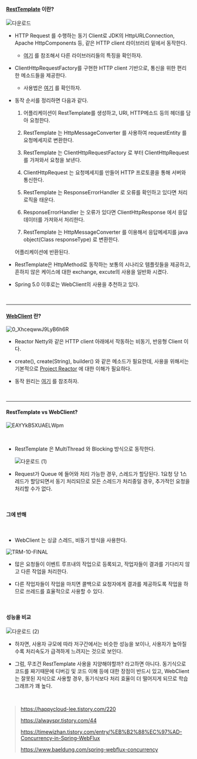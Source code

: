 #### [RestTemplate](https://docs.spring.io/spring-framework/docs/current/javadoc-api/org/springframework/web/client/RestTemplate.html) 이란?

![다운로드](https://user-images.githubusercontent.com/50399804/138808092-5f49c575-03f9-437d-849a-94040e6cf1d5.png)

- HTTP Request 를 수행하는 동기 Client로 JDK의 HttpURLConnection, Apache HttpComponents 등, 같은 HTTP client 라이브러리 밑에서 동작한다.

  - [여기](https://sjh836.tistory.com/141) 를 참조해서 다른 라이브러리들의 특징을 확인하자.

  

- ClientHttpRequestFactory를 구현한 HTTP client 기반으로, 통신을 위한 편리한 메소드들을 제공한다.

  - 사용법은 [여기](https://advenoh.tistory.com/46) 를 확인하자.

    

- 동작 순서를 정리하면 다음과 같다.

  1. 어플리케이션이 RestTemplate를 생성하고, URI, HTTP메소드 등의 헤더를 담아 요청한다.

     

  2. RestTemplate 는 HttpMessageConverter 를 사용하여 requestEntity 를 요청메세지로 변환한다.

     

  3. RestTemplate 는 ClientHttpRequestFactory 로 부터 ClientHttpRequest 를 가져와서 요청을 보낸다.

     

  4. ClientHttpRequest 는 요청메세지를 만들어 HTTP 프로토콜을 통해 서버와 통신한다.

     

  5. RestTemplate 는 ResponseErrorHandler 로 오류를 확인하고 있다면 처리로직을 태운다.

     

  6. ResponseErrorHandler 는 오류가 있다면 ClientHttpResponse 에서 응답데이터를 가져와서 처리한다.

     

  7. RestTemplate 는 HttpMessageConverter 를 이용해서 응답메세지를 java object(Class responseType) 로 변환한다.

  어플리케이션에 반환된다.

  

- RestTemplate은 HttpMethod로 동작하는 보통의 시나리오 템플릿들을 제공하고, 흔하지 않은 케이스에 대한 exchange, excute의 사용을 일반화 시켰다.

  

- Spring 5.0 이후로는 WebClient의 사용을 추천하고 있다.



<br>



***

#### [WebClient](https://docs.spring.io/spring-framework/docs/current/javadoc-api/org/springframework/web/reactive/function/client/WebClient.html) 란?

![0_XhceqwwJ9LyB6h6R](https://user-images.githubusercontent.com/50399804/138810486-01d873dd-2a8e-4c0d-b460-984c6675813c.png)

- Reactor Netty와 같은 HTTP client 아래에서 작동하는 비동기, 반응형 Client 이다.

  

- create(), create(String), builder() 와 같은 메소드가 필요한데, 사용을 위해서는 기본적으로 [Project Reactor](https://projectreactor.io/docs/core/release/reference/#getting-started-introducing-reactor) 에 대한 이해가 필요하다.

  

- 동작 원리는 [여기](https://alwayspr.tistory.com/44) 를 참조하자.



<br>



***

#### RestTemplate vs WebClient?

![EAYYkB5XUAELWpm](https://user-images.githubusercontent.com/50399804/138810391-d05bc490-db49-4de8-81a6-68000018f20a.jpeg)



<br>



- RestTemplate 은 MultiThread 와 Blocking 방식으로 동작한다.

  

  ![다운로드 (1)](https://user-images.githubusercontent.com/50399804/138811303-360cf84a-05ee-4e84-8221-9481e94e3c33.png)

  

- Request가 Queue 에 들어와 처리 가능한 경우, 스레드가 할당된다. 1요청 당 1스레드가 할당되면서 동기 처리되므로 모든 스레드가 처리중일 경우, 추가적인 요청을 처리할 수가 없다. 



<br>



#### 그에 반해



<br>



- WebClient 는 싱글 스레드, 비동기 방식을 사용한다.

![TRM-10-FINAL](https://user-images.githubusercontent.com/50399804/138811527-38513f84-24d9-4ff7-9552-b4e4d044f0de.png)



- 많은 요청들이 이벤트 루프내의 작업으로 등록되고, 작업자들이 결과를 기다리지 않고 다른 작업을 처리한다.

  

- 다른 작업자들이 작업을 마치면 콜백으로 요청자에게 결과를 제공하도록 작업을 하므로 쓰레드를 효율적으로 사용할 수 있다.



<br>



#### 성능을 비교

![다운로드 (2)](https://user-images.githubusercontent.com/50399804/138812106-b2e6e2b8-0dc7-47eb-9736-cdef1f31bac1.png)

- 하자면, 사용자 규모에 따라 저구간에서는 비슷한 성능을 보이나, 사용자가 높아질수록 처리속도가 급격하게 느려지는 것으로 보인다.

  

- 그럼, 무조건 RestTemplate 사용을 지양해야할까? 라고하면 아니다. 동기식으로 코드를 짜기때문에 디버깅 및 코드 이해 등에 대한 장점이 반드시 있고, WebClient 는 잘못된 지식으로 사용할 경우,  동기식보다 처리 효율이 더 떨어지게 되므로 학습 그래프가 꽤 높다.

  

<br>



> https://happycloud-lee.tistory.com/220
>
> https://alwayspr.tistory.com/44
>
> https://timewizhan.tistory.com/entry/%EB%B2%88%EC%97%AD-Concurrency-in-Spring-WebFlux
>
> https://www.baeldung.com/spring-webflux-concurrency
